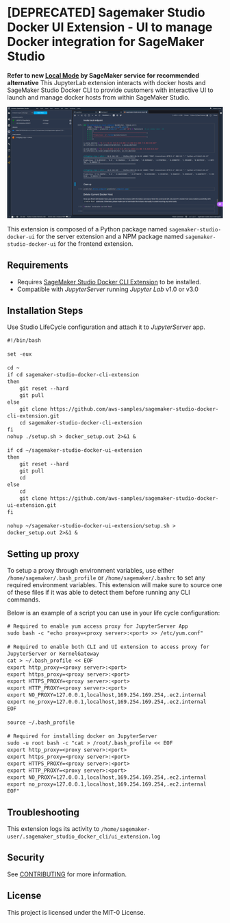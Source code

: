 # [DEPRECATED] Sagemaker Studio Docker UI Extension - UI to manage Docker integration for SageMaker Studio
**Refer to new [Local Mode](https://docs.aws.amazon.com/sagemaker/latest/dg/studio-updated-local.html) by SageMaker service for recommended alternative**
This JupyterLab extension interacts with docker hosts and SageMaker Studio Docker CLI to provide customers with interactive UI to launch and manage docker hosts from within SageMaker Studio.

![image](https://github.com/aws-samples/sagemaker-studio-docker-ui-extension/raw/main/SageMaker-Studio-Docker-UI.png)

This extension is composed of a Python package named `sagemaker-studio-docker-ui`
for the server extension and a NPM package named `sagemaker-studio-docker-ui`
for the frontend extension.

## Requirements
* Requires [SageMaker Studio Docker CLI Extension](https://github.com/aws-samples/sagemaker-studio-docker-cli-extension) to be installed.
* Compatible with *JupyterServer* running *Jupyter Lab* v1.0 or v3.0

## Installation Steps

Use Studio LifeCycle configuration and attach it to *JupyterServer* app.
```
#!/bin/bash

set -eux

cd ~
if cd sagemaker-studio-docker-cli-extension
then
    git reset --hard
    git pull
else
    git clone https://github.com/aws-samples/sagemaker-studio-docker-cli-extension.git
    cd sagemaker-studio-docker-cli-extension
fi
nohup ./setup.sh > docker_setup.out 2>&1 &

if cd ~/sagemaker-studio-docker-ui-extension
then
    git reset --hard
    git pull
    cd
else
    cd
    git clone https://github.com/aws-samples/sagemaker-studio-docker-ui-extension.git
fi

nohup ~/sagemaker-studio-docker-ui-extension/setup.sh > docker_setup.out 2>&1 &
```

## Setting up proxy
To setup a proxy through environment variables, use either `/home/sagemaker/.bash_profile` or `/home/sagemaker/.bashrc` to set any required environment variables. This extension will make sure to source one of these files if it was able to detect them before running any CLI commands.

Below is an example of a script you can use in your life cycle configuration:
```
# Required to enable yum access proxy for JupyterServer App
sudo bash -c "echo proxy=<proxy server>:<port> >> /etc/yum.conf"

# Required to enable both CLI and UI extension to access proxy for JupyterServer or KernelGateway
cat > ~/.bash_profile << EOF
export http_proxy=<proxy server>:<port>
export https_proxy=<proxy server>:<port>
export HTTPS_PROXY=<proxy server>:<port>
export HTTP_PROXY=<proxy server>:<port>
export NO_PROXY=127.0.0.1,localhost,169.254.169.254,.ec2.internal
export no_proxy=127.0.0.1,localhost,169.254.169.254,.ec2.internal
EOF

source ~/.bash_profile

# Required for installing docker on JupyterServer
sudo -u root bash -c "cat > /root/.bash_profile << EOF
export http_proxy=<proxy server>:<port>
export https_proxy=<proxy server>:<port>
export HTTPS_PROXY=<proxy server>:<port>
export HTTP_PROXY=<proxy server>:<port>
export NO_PROXY=127.0.0.1,localhost,169.254.169.254,.ec2.internal
export no_proxy=127.0.0.1,localhost,169.254.169.254,.ec2.internal
EOF"
```

## Troubleshooting
This extension logs its activity to `/home/sagemaker-user/.sagemaker_studio_docker_cli/ui_extension.log`

## Security

See [CONTRIBUTING](CONTRIBUTING.md#security-issue-notifications) for more information.

## License

This project is licensed under the MIT-0 License.
